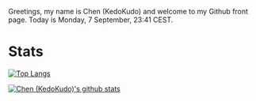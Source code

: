Greetings, my name is Chen (KedoKudo) and welcome to my Github front page.  Today is Monday, 7 September, 23:41 CEST.

# Stats

[![Top Langs](https://github-readme-stats.vercel.app/api/top-langs/?username=KedoKudo&show_icons=true&theme=radical)](https://github.com/KedoKudo/github-readme-stats)

[![Chen (KedoKudo)'s github stats](https://github-readme-stats.vercel.app/api?username=KedoKudo)](https://github.com/KedoKudo/github-readme-stats)